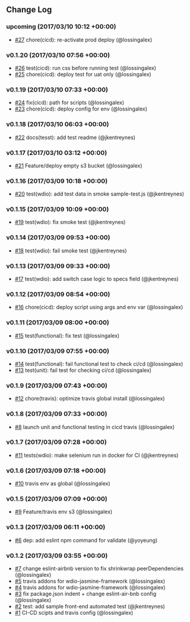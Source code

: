## Change Log

### upcoming (2017/03/10 10:12 +00:00)
- [#27](https://github.com/GFG/gfg-gpe-frontend/pull/27) chore(cicd): re-activate prod deploy (@lossingalex)

### v0.1.20 (2017/03/10 07:56 +00:00)
- [#26](https://github.com/GFG/gfg-gpe-frontend/pull/26) test(cicd): run css before running test (@lossingalex)
- [#25](https://github.com/GFG/gfg-gpe-frontend/pull/25) chore(cicd): deploy test for uat only (@lossingalex)

### v0.1.19 (2017/03/10 07:33 +00:00)
- [#24](https://github.com/GFG/gfg-gpe-frontend/pull/24) fix(cicd): path for scripts (@lossingalex)
- [#23](https://github.com/GFG/gfg-gpe-frontend/pull/23) chore(cicd): deploy config for env (@lossingalex)

### v0.1.18 (2017/03/10 06:03 +00:00)
- [#22](https://github.com/GFG/gfg-gpe-frontend/pull/22) docs(tesst): add test readme (@jkentreynes)

### v0.1.17 (2017/03/10 03:12 +00:00)
- [#21](https://github.com/GFG/gfg-gpe-frontend/pull/21) Feature/deploy empty s3 bucket (@lossingalex)

### v0.1.16 (2017/03/09 10:18 +00:00)
- [#20](https://github.com/GFG/gfg-gpe-frontend/pull/20) test(wdio): add test data in smoke sample-test.js (@jkentreynes)

### v0.1.15 (2017/03/09 10:09 +00:00)
- [#19](https://github.com/GFG/gfg-gpe-frontend/pull/19) test(wdio): fix smoke test (@jkentreynes)

### v0.1.14 (2017/03/09 09:53 +00:00)
- [#18](https://github.com/GFG/gfg-gpe-frontend/pull/18) test(wdio): fail smoke test (@jkentreynes)

### v0.1.13 (2017/03/09 09:33 +00:00)
- [#17](https://github.com/GFG/gfg-gpe-frontend/pull/17) test(wdio): add switch case logic to specs field (@jkentreynes)

### v0.1.12 (2017/03/09 08:54 +00:00)
- [#16](https://github.com/GFG/gfg-gpe-frontend/pull/16) chore(cicd): deploy script using args and env var (@lossingalex)

### v0.1.11 (2017/03/09 08:00 +00:00)
- [#15](https://github.com/GFG/gfg-gpe-frontend/pull/15) test(functional): fix test (@lossingalex)

### v0.1.10 (2017/03/09 07:55 +00:00)
- [#14](https://github.com/GFG/gfg-gpe-frontend/pull/14) test(functional): fail functional test to check ci/cd (@lossingalex)
- [#13](https://github.com/GFG/gfg-gpe-frontend/pull/13) test(unit): fail test for checking ci/cd (@lossingalex)

### v0.1.9 (2017/03/09 07:43 +00:00)
- [#12](https://github.com/GFG/gfg-gpe-frontend/pull/12) chore(travis): optimize travis global install (@lossingalex)

### v0.1.8 (2017/03/09 07:33 +00:00)
- [#8](https://github.com/GFG/gfg-gpe-frontend/pull/8) launch unit and functional testing in cicd travis (@lossingalex)

### v0.1.7 (2017/03/09 07:28 +00:00)
- [#11](https://github.com/GFG/gfg-gpe-frontend/pull/11) tests(wdio): make selenium run in docker for CI (@jkentreynes)

### v0.1.6 (2017/03/09 07:18 +00:00)
- [#10](https://github.com/GFG/gfg-gpe-frontend/pull/10) travis env as global (@lossingalex)

### v0.1.5 (2017/03/09 07:09 +00:00)
- [#9](https://github.com/GFG/gfg-gpe-frontend/pull/9) Feature/travis env s3 (@lossingalex)

### v0.1.3 (2017/03/09 06:11 +00:00)
- [#6](https://github.com/GFG/gfg-gpe-frontend/pull/6) dep<config>: add eslint npm command for validate (@yoyeung)

### v0.1.2 (2017/03/09 03:55 +00:00)
- [#7](https://github.com/GFG/gfg-gpe-frontend/pull/7) change eslint-airbnb version to fix shrinkwrap peerDependencies (@lossingalex)
- [#5](https://github.com/GFG/gfg-gpe-frontend/pull/5) travis addons for wdio-jasmine-framework (@lossingalex)
- [#4](https://github.com/GFG/gfg-gpe-frontend/pull/4) travis addons for wdio-jasmine-framework (@lossingalex)
- [#3](https://github.com/GFG/gfg-gpe-frontend/pull/3) fix package.json indent + change eslint-air-bnb config (@lossingalex)
- [#2](https://github.com/GFG/gfg-gpe-frontend/pull/2) test: add sample front-end automated test (@jkentreynes)
- [#1](https://github.com/GFG/gfg-gpe-frontend/pull/1) CI-CD scipts and travis config (@lossingalex)